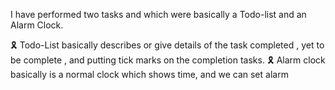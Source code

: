I have performed two tasks and which were basically a Todo-list and an Alarm Clock.

🎗️ Todo-List basically describes or give details of the task completed , yet to be complete , and putting tick marks on the completion tasks.
🎗️  Alarm clock basically is a normal clock which shows time, and we can set alarm
